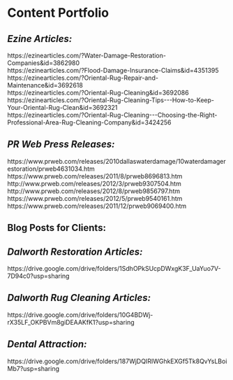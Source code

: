 
<h1>Content Portfolio</h1>
<h2><i>Ezine Articles:</i></h2>
https://ezinearticles.com/?Water-Damage-Restoration-Companies&id=3862980 
<br>https://ezinearticles.com/?Flood-Damage-Insurance-Claims&id=4351395
<br>https://ezinearticles.com/?Oriental-Rug-Repair-and-Maintenance&id=3692618
<br>https://ezinearticles.com/?Oriental-Rug-Cleaning&id=3692086
<br>https://ezinearticles.com/?Oriental-Rug-Cleaning-Tips---How-to-Keep-Your-Oriental-Rug-Clean&id=3692321
<br>https://ezinearticles.com/?Oriental-Rug-Cleaning---Choosing-the-Right-Professional-Area-Rug-Cleaning-Company&id=3424256

<h2><i>PR Web Press Releases:</i></h2>
https://www.prweb.com/releases/2010dallaswaterdamage/10waterdamagerestoration/prweb4631034.htm
https://www.prweb.com/releases/2011/8/prweb8696813.htm
http://www.prweb.com/releases/2012/3/prweb9307504.htm
http://www.prweb.com/releases/2012/8/prweb9856797.htm
https://www.prweb.com/releases/2012/5/prweb9540161.htm
https://www.prweb.com/releases/2011/12/prweb9069400.htm

<h2>Blog Posts for Clients:</h2>
<h2><i>Dalworth Restoration Articles:</i></h2>
https://drive.google.com/drive/folders/1SdhOPkSUcpDWxgK3F_UaYuo7V-7D94c0?usp=sharing

<h2><i>Dalworth Rug Cleaning Articles:</i></h2>
https://drive.google.com/drive/folders/10G4BDWj-rX35LF_OKPBVm8giDEAAKfK1?usp=sharing

<h2><i>Dental Attraction:</i></h2>
https://drive.google.com/drive/folders/187WjDQIRIWGhkEXGf5Tk8QvYsLBoiMb7?usp=sharing


